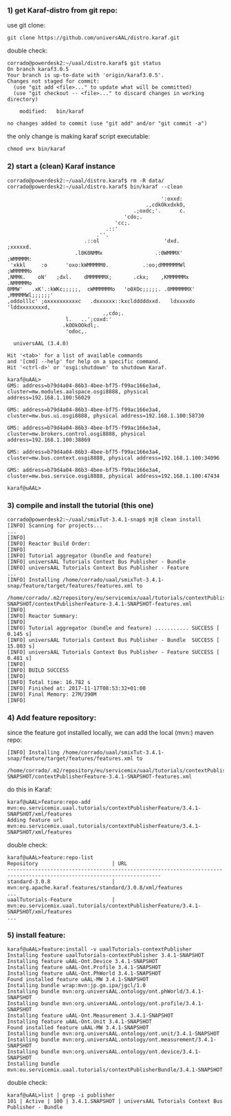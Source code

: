 



### 1) get Karaf-distro from git repo:


use git clone:

`git clone https://github.com/universAAL/distro.karaf.git`


double check:

	corrado@powerdesk2:~/uaal/distro.karaf$ git status
	On branch karaf3.0.5
	Your branch is up-to-date with 'origin/karaf3.0.5'.
	Changes not staged for commit:
	  (use "git add <file>..." to update what will be committed)
	  (use "git checkout -- <file>..." to discard changes in working directory)
	
		modified:   bin/karaf
	
	no changes added to commit (use "git add" and/or "git commit -a")



the only change is making karaf script executable:

`chmod u+x bin/karaf`



### 2) start a (clean) Karaf instance

    corrado@powerdesk2:~/uaal/distro.karaf$ rm -R data/
	corrado@powerdesk2:~/uaal/distro.karaf$ bin/karaf --clean
	
	                                                  ':oxxd:                     
	                                             .,cdkOkxdxkO,                    
	                                         .;oxdc;'.      c.                    
	                                      'cdo;.                                  
	                                   'cc;.                                      
	                                .::'                                          
	                             .''.                                             
	                         .::ol                     'dxd.          ;xxxxxd.    
	                      .l0K0NMMx                 .:0WMMMX'        ;WMMMMM:     
	 'xkkl     :o      'oxo:kWMMMMM0.           .:oo;dMMMMMMWl      ;WMMMMMo      
	,NMMK.    oN'   ;dxl.    dMMMMMMX;       .ckx;    ,KMMMMMMx    .NMMMMMo       
	0MMW'   .xK'.:kWKc;;;;;,  cWMMMMMMo   'o0XOc;;;;;. .0MMMMMMX'  ,MMMMMWl;;;;;;'
	,oddolllc' ;oxxxxxxxxxxc   .dxxxxxx::kxcldddddxxd.   ldxxxxdo   'lddxxxxxxxxd,
	                               .,cdo;.                                        
	                   l.   ..';coxd:'                                            
	                  .kOOkOOkdl;.                                                
	                   'odoc,.                                                    
	
	  universAAL (3.4.0)
	
	Hit '<tab>' for a list of available commands
	and '[cmd] --help' for help on a specific command.
	Hit '<ctrl-d>' or 'osgi:shutdown' to shutdown Karaf.
	
	karaf@uAAL>
	GMS: address=b79d4a04-86b3-4bee-bf75-f99ac166e3a4, cluster=mw.modules.aalspace.osgi8888, physical address=192.168.1.100:56029
	
	GMS: address=b79d4a04-86b3-4bee-bf75-f99ac166e3a4, cluster=mw.bus.ui.osgi8888, physical address=192.168.1.100:58730
	
	GMS: address=b79d4a04-86b3-4bee-bf75-f99ac166e3a4, cluster=mw.brokers.control.osgi8888, physical address=192.168.1.100:38869
	
	GMS: address=b79d4a04-86b3-4bee-bf75-f99ac166e3a4, cluster=mw.bus.context.osgi8888, physical address=192.168.1.100:34096
	
	GMS: address=b79d4a04-86b3-4bee-bf75-f99ac166e3a4, cluster=mw.bus.service.osgi8888, physical address=192.168.1.100:47434
	
	karaf@uAAL>



### 3) compile and install the tutorial (this one)


	corrado@powerdesk2:~/uaal/smixTut-3.4.1-snap$ mj8 clean install
	[INFO] Scanning for projects...
	...
	[INFO] 
	[INFO] Reactor Build Order:
	[INFO] 
	[INFO] Tutorial aggregator (bundle and feature)
	[INFO] universAAL Tutorials Context Bus Publisher - Bundle
	[INFO] universAAL Tutorials Context Bus Publisher - Feature
	... 
	[INFO] Installing /home/corrado/uaal/smixTut-3.4.1-snap/feature/target/features/features.xml to 
		/home/corrado/.m2/repository/eu/servicemix/uaal/tutorials/contextPublisherFeature/3.4.1-SNAPSHOT/contextPublisherFeature-3.4.1-SNAPSHOT-features.xml
	[INFO] 
	[INFO] Reactor Summary:
	[INFO] 
	[INFO] Tutorial aggregator (bundle and feature) ........... SUCCESS [  0.145 s]
	[INFO] universAAL Tutorials Context Bus Publisher - Bundle  SUCCESS [ 15.803 s]
	[INFO] universAAL Tutorials Context Bus Publisher - Feature SUCCESS [  0.481 s]
	[INFO] 
	[INFO] BUILD SUCCESS
	[INFO] 
	[INFO] Total time: 16.782 s
	[INFO] Finished at: 2017-11-17T08:53:32+01:00
	[INFO] Final Memory: 27M/390M
	[INFO] 



### 4) Add feature repository:

since the feature got installed locally, we can add the local (mvn:) maven repo:

    [INFO] Installing /home/corrado/uaal/smixTut-3.4.1-snap/feature/target/features/features.xml to 
    	/home/corrado/.m2/repository/eu/servicemix/uaal/tutorials/contextPublisherFeature/3.4.1-SNAPSHOT/contextPublisherFeature-3.4.1-SNAPSHOT-features.xml

do this in Karaf:

    karaf@uAAL>feature:repo-add mvn:eu.servicemix.uaal.tutorials/contextPublisherFeature/3.4.1-SNAPSHOT/xml/features 
    Adding feature url mvn:eu.servicemix.uaal.tutorials/contextPublisherFeature/3.4.1-SNAPSHOT/xml/features


double check:

    karaf@uAAL>feature:repo-list 
    Repository                        | URL
    ------------------------------------------------------------------------------------------------------------------------
    standard-3.0.8                    | mvn:org.apache.karaf.features/standard/3.0.8/xml/features
    ...
    uaalTutorials-Feature             | mvn:eu.servicemix.uaal.tutorials/contextPublisherFeature/3.4.1-SNAPSHOT/xml/features
    ...


### 5) install feature:

	karaf@uAAL>feature:install -v uaalTutorials-contextPublisher
	Installing feature uaalTutorials-contextPublisher 3.4.1-SNAPSHOT
	Installing feature uAAL-Ont.Device 3.4.1-SNAPSHOT
	Installing feature uAAL-Ont.Profile 3.4.1-SNAPSHOT
	Installing feature uAAL-Ont.PhWorld 3.4.1-SNAPSHOT
	Found installed feature uAAL-MW 3.4.1-SNAPSHOT
	Installing bundle wrap:mvn:jp.go.ipa/jgcl/1.0
	Installing bundle mvn:org.universAAL.ontology/ont.phWorld/3.4.1-SNAPSHOT
	Installing bundle mvn:org.universAAL.ontology/ont.profile/3.4.1-SNAPSHOT
	Installing feature uAAL-Ont.Measurement 3.4.1-SNAPSHOT
	Installing feature uAAL-Ont.Unit 3.4.1-SNAPSHOT
	Found installed feature uAAL-MW 3.4.1-SNAPSHOT
	Installing bundle mvn:org.universAAL.ontology/ont.unit/3.4.1-SNAPSHOT
	Installing bundle mvn:org.universAAL.ontology/ont.measurement/3.4.1-SNAPSHOT
	Installing bundle mvn:org.universAAL.ontology/ont.device/3.4.1-SNAPSHOT
	Installing bundle mvn:eu.servicemix.uaal.tutorials/contextPublisherBundle/3.4.1-SNAPSHOT


double check:

	karaf@uAAL>list | grep -i publisher
	101 | Active | 100 | 3.4.1.SNAPSHOT | universAAL Tutorials Context Bus Publisher - Bundle   

